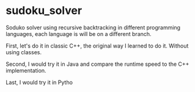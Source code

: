 # sudoku_solver
Soduko solver using recursive backtracking in different programming languages, each language is will be on a different branch.

First, let's do it in classic C++, the original way I learned to do it. Without using classes.

Second, I would try it in Java and compare the runtime speed to the C++ implementation.

Last, I would try it in Pytho
